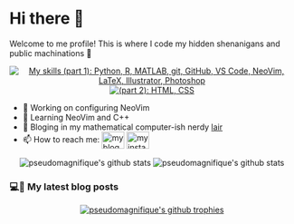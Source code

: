 # Hi there 👋

Welcome to me profile! This is where I code my hidden shenanigans and public machinations 👀

<p align="center">
  <a href="https://skillicons.dev">
    <img src="https://skillicons.dev/icons?i=py,r,matlab,git,github,vscode,neovim,latex,ai,ps&perline=5" alt="My skills (part 1): Python, R, MATLAB, git, GitHub, VS Code, NeoVim, LaTeX, Illustrator, Photoshop" />
    <br />
    <img src="https://skillicons.dev/icons?i=html,css" alt="(part 2): HTML, CSS" />
  </a>
</p>

- 🔭 Working on configuring NeoVim
- 🌱 Learning NeoVim and C++
- 📖 Bloging in my mathematical computer-ish nerdy [lair](https://pseudomagnifique.github.io/)
- 📫 How to reach me: <a href="/https://pseudomagnifique.github.io/feed.xml" target="blank"><img align="center" src="https://raw.githubusercontent.com/rahuldkjain/github-profile-readme-generator/master/src/images/icons/Social/rss.svg" alt="my blog RSS feed: https://pseudomagnifique.github.io/feed.xml" height="30" width="40" /></a>
<a href="https://instagram.com/_pseudomagnifique" target="blank"><img align="center" src="https://raw.githubusercontent.com/rahuldkjain/github-profile-readme-generator/master/src/images/icons/Social/instagram.svg" alt="my instagram account: _pseudomagnifique" height="30" width="40" /></a>

<div align="center">
  <img align="center" alt="pseudomagnifique's github stats" src="https://github-readme-stats-pi-inky-84.vercel.app/api?username=pseudomagnifique&theme=dracula&hide_border=true&show_icons=true" />
  <img align="center" alt="pseudomagnifique's github stats" src="https://github-readme-stats-pi-inky-84.vercel.app/api/top-langs?username=pseudomagnifique&theme=dracula&hide_border=true&show_icons=true" />
</div>


### 💻📖 My latest blog posts

<!-- blog-post-list:start -->
<!-- blog-post-list:end -->

<!--
**PseudoMagnifique/pseudomagnifique** is a ✨ _special_ ✨ repository because its `README.md` (this file) appears on your GitHub profile.

Here are some ideas to get you started:

- 👯 I’m looking to collaborate on ...
- 🤔 I’m looking for help with ...
- 💬 Ask me about ...
- 😄 Pronouns: ...
- ⚡ Fun fact: ...
-->

<div align="center">
  <a href="https://github.com/ryo-ma/github-profile-trophy">
    <img src="https://github-profile-trophy.vercel.app/?username=pseudomagnifique&theme=dracula&hide_border=true" align="center" alt="pseudomagnifique's github trophies" />
  </a>
</div>
